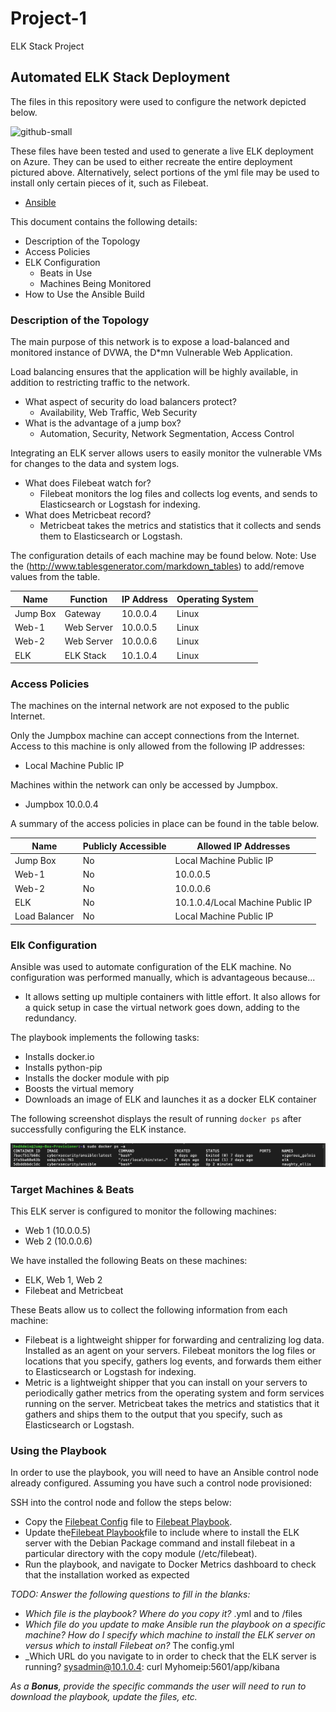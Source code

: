 # Project-1
ELK Stack Project
## Automated ELK Stack Deployment

The files in this repository were used to configure the network depicted below.

![github-small](https://github.com/fpanes/Project-13/blob/main/Diagrams/FrancisPanes_CloudSecurity.png) 

These files have been tested and used to generate a live ELK deployment on Azure. They can be used to either recreate the entire deployment pictured above. Alternatively, select portions of the yml file may be used to install only certain pieces of it, such as Filebeat.

  - [Ansible](https://github.com/fpanes/Project-1/tree/main/Ansible)

This document contains the following details:
- Description of the Topology
- Access Policies
- ELK Configuration
  - Beats in Use
  - Machines Being Monitored
- How to Use the Ansible Build


### Description of the Topology

The main purpose of this network is to expose a load-balanced and monitored instance of DVWA, the D*mn Vulnerable Web Application.

Load balancing ensures that the application will be highly available, in addition to restricting traffic to the network.
- What aspect of security do load balancers protect? 
  - Availability, Web Traffic, Web Security 
- What is the advantage of a jump box? 
  - Automation, Security, Network Segmentation, Access Control


Integrating an ELK server allows users to easily monitor the vulnerable VMs for changes to the data and system logs.
- What does Filebeat watch for? 
  - Filebeat monitors the log files and collects log events, and sends to Elasticsearch or Logstash for indexing.
- What does Metricbeat record? 
  - Metricbeat takes the metrics and statistics that it collects and sends them to Elasticsearch or Logstash.

The configuration details of each machine may be found below.
Note: Use the (http://www.tablesgenerator.com/markdown_tables) to add/remove values from the table.

| Name     | Function   | IP Address | Operating System |
|----------|------------|------------|------------------|
| Jump Box | Gateway    | 10.0.0.4   | Linux            |
| Web-1    | Web Server | 10.0.0.5   | Linux            |
| Web-2    | Web Server | 10.0.0.6   | Linux            |
| ELK      | ELK Stack  | 10.1.0.4   | Linux            |

### Access Policies

The machines on the internal network are not exposed to the public Internet. 

Only the Jumpbox machine can accept connections from the Internet. Access to this machine is only allowed from the following IP addresses:
- Local Machine Public IP

Machines within the network can only be accessed by Jumpbox.
- Jumpbox 10.0.0.4

A summary of the access policies in place can be found in the table below.

| Name          | Publicly Accessible | Allowed IP Addresses              |
|---------------|---------------------|-----------------------------------|
| Jump Box      | No                  | Local Machine Public IP           |
| Web-1         | No                  | 10.0.0.5                          |
| Web-2         | No                  | 10.0.0.6                          |
| ELK           | No                  | 10.1.0.4/Local Machine Public IP  |
| Load Balancer | No                  | Local Machine Public IP           |

### Elk Configuration

Ansible was used to automate configuration of the ELK machine. No configuration was performed manually, which is advantageous because...
- It allows setting up multiple containers with little effort. It also allows for a quick setup in case the virtual network goes down, adding to the redundancy.

The playbook implements the following tasks:
- Installs docker.io
- Installs python-pip
- Installs the docker module with pip
- Boosts the virtual memory
- Downloads an image of ELK and launches it as a docker ELK container 

The following screenshot displays the result of running `docker ps` after successfully configuring the ELK instance.

![github-small](https://github.com/fpanes/Project-1/blob/main/Images/Docker_PS_Output.png)

### Target Machines & Beats
This ELK server is configured to monitor the following machines:
- Web 1 (10.0.0.5)
- Web 2 (10.0.0.6)

We have installed the following Beats on these machines:
- ELK, Web 1, Web 2 
- Filebeat and Metricbeat

These Beats allow us to collect the following information from each machine:
- Filebeat is a lightweight shipper for forwarding and centralizing log data. Installed as an agent on your servers. Filebeat monitors the log files or locations that you specify, gathers log events, and forwards them either to Elasticsearch or Logstash for indexing.
- Metric is a lightweight shipper that you can install on your servers to periodically gather metrics from the operating system and form services running on the server. Metricbeat takes the metrics and statistics that it gathers and ships them to the output that you specify, such as Elasticsearch or Logstash.

### Using the Playbook
In order to use the playbook, you will need to have an Ansible control node already configured. Assuming you have such a control node provisioned: 

SSH into the control node and follow the steps below:
- Copy the [Filebeat Config](https://github.com/fpanes/Project-1/blob/main/Ansible/filebeat-config.yml) file to [Filebeat Playbook](https://github.com/fpanes/Project-1/blob/main/Ansible/filebeat-playbook.yml).
- Update the[Filebeat Playbook](https://github.com/fpanes/Project-1/blob/main/Ansible/filebeat-playbook.yml)file to include where to install the ELK server with the Debian Package command and install filebeat in a particular directory with the copy module (/etc/filebeat).
- Run the playbook, and navigate to Docker Metrics dashboard to check that the installation worked as expected

_TODO: Answer the following questions to fill in the blanks:_
- _Which file is the playbook? Where do you copy it?_ .yml and to /files
- _Which file do you update to make Ansible run the playbook on a specific machine? How do I specify which machine to install the ELK server on versus which to install Filebeat on?_ The config.yml 
- _Which URL do you navigate to in order to check that the ELK server is running?
sysadmin@10.1.0.4: curl Myhomeip:5601/app/kibana

_As a **Bonus**, provide the specific commands the user will need to run to download the playbook, update the files, etc._
